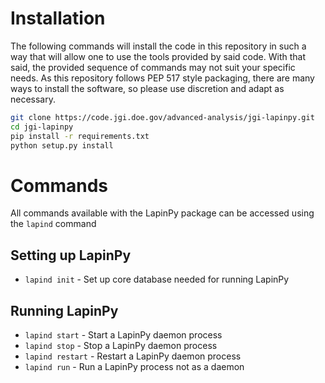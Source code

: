 # Installation

The following commands will install the code in this repository in such a way
that will allow one to use the tools provided by said code. With that said, 
the provided sequence of commands may not suit your specific needs.
As this repository follows PEP 517 style packaging, there are many 
ways to install the software, so please use discretion and adapt as necessary.

```bash
git clone https://code.jgi.doe.gov/advanced-analysis/jgi-lapinpy.git
cd jgi-lapinpy
pip install -r requirements.txt
python setup.py install
```
# Commands

All commands available with the LapinPy package can be accessed using the `lapind` 
command

## Setting up LapinPy
 - `lapind init` - Set up core database needed for running LapinPy

## Running LapinPy
 - `lapind start` - Start a LapinPy daemon process
 - `lapind stop` - Stop a LapinPy daemon process
 - `lapind restart` - Restart a LapinPy daemon process
 - `lapind run` - Run a LapinPy process not as a daemon
